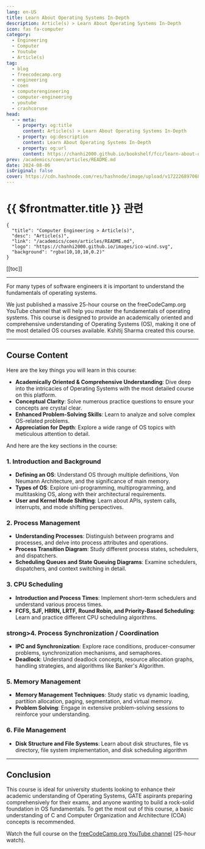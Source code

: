 ```yaml
---
lang: en-US
title: Learn About Operating Systems In-Depth
description: Article(s) > Learn About Operating Systems In-Depth
icon: fas fa-computer
category: 
  - Engineering
  - Computer 
  - Youtube
  - Article(s)
tag: 
  - blog
  - freecodecamp.org
  - engineering
  - coen
  - computerengineering
  - computer-engineering
  - youtube
  - crashcoruse
head:
  - - meta:
    - property: og:title
      content: Article(s) > Learn About Operating Systems In-Depth
    - property: og:description
      content: Learn About Operating Systems In-Depth
    - property: og:url
      content: https://chanhi2000.github.io/bookshelf/fcc/learn-about-operating-systems-in-depth.html
prev: /academics/coen/articles/README.md
date: 2024-08-06
isOriginal: false
cover: https://cdn.hashnode.com/res/hashnode/image/upload/v1722268970680/81992f91-56da-4c4c-b4c0-3d08bd3f6402.png
---
```


# {{ $frontmatter.title }} 관련

```component VPCard
{
  "title": "Computer Engineering > Article(s)",
  "desc": "Article(s)",
  "link": "/academics/coen/articles/README.md",
  "logo": "https://chanhi2000.github.io/images/ico-wind.svg",
  "background": "rgba(10,10,10,0.2)"
}
```

[[toc]]

---

<SiteInfo
  name="Learn About Operating Systems In-Depth"
  desc="'For many types of software engineers it is important to understand the fundamentals of operating systems. We just published a massive 25-hour course on the freeCodeCamp.org YouTube channel that will help you master the fundamentals of operating syste..."
  url="https://freecodecamp.org/news/learn-about-operating-systems-in-depth/"
  logo="https://cdn.freecodecamp.org/universal/favicons/favicon.ico"
  preview="https://cdn.hashnode.com/res/hashnode/image/upload/v1722268970680/81992f91-56da-4c4c-b4c0-3d08bd3f6402.png"/>

For many types of software engineers it is important to understand the fundamentals of operating systems.

We just published a massive 25-hour course on the freeCodeCamp.org YouTube channel that will help you master the fundamentals of operating systems. This course is designed to provide an academically oriented and comprehensive understanding of Operating Systems (OS), making it one of the most detailed OS courses available. Kshitij Sharma created this course.

---

## Course Content

Here are the key things you will learn in this course:

- **Academically Oriented & Comprehensive Understanding**: Dive deep into the intricacies of Operating Systems with the most detailed course on this platform.
- **Conceptual Clarity**: Solve numerous practice questions to ensure your concepts are crystal clear.
- **Enhanced Problem-Solving Skills**: Learn to analyze and solve complex OS-related problems.
- **Appreciation for Depth**: Explore a wide range of OS topics with meticulous attention to detail.

And here are the key sections in the course:

### 1. Introduction and Background

- **Defining an OS**: Understand OS through multiple definitions, Von Neumann Architecture, and the significance of main memory.
- **Types of OS**: Explore uni-programming, multiprogramming, and multitasking OS, along with their architectural requirements.
- **User and Kernel Mode Shifting**: Learn about APIs, system calls, interrupts, and mode shifting perspectives.

### 2. Process Management

- **Understanding Processes**: Distinguish between programs and processes, and delve into process attributes and operations.
- **Process Transition Diagram**: Study different process states, schedulers, and dispatchers.
- **Scheduling Queues and State Queuing Diagrams**: Examine schedulers, dispatchers, and context switching in detail.

### 3. CPU Scheduling

- **Introduction and Process Times**: Implement short-term schedulers and understand various process times.
- **FCFS, SJF, HRRN, LRTF, Round Robin, and Priority-Based Scheduling**: Learn and practice different CPU scheduling algorithms.


### strong>4. Process Synchronization / Coordination

- **IPC and Synchronization**: Explore race conditions, producer-consumer problems, synchronization mechanisms, and semaphores.
- **Deadlock**: Understand deadlock concepts, resource allocation graphs, handling strategies, and algorithms like Banker's Algorithm.

### 5. Memory Management

- **Memory Management Techniques**: Study static vs dynamic loading, partition allocation, paging, segmentation, and virtual memory.
- **Problem Solving**: Engage in extensive problem-solving sessions to reinforce your understanding.

### 6. File Management

- **Disk Structure and File Systems**: Learn about disk structures, file vs directory, file system implementation, and disk scheduling algorithm

---

## Conclusion

This course is ideal for university students looking to enhance their academic understanding of Operating Systems, GATE aspirants preparing comprehensively for their exams, and anyone wanting to build a rock-solid foundation in OS fundamentals. To get the most out of this course, a basic understanding of C and Computer Organization and Architecture (COA) concepts is recommended.

Watch the full course on the [<FontIcon icon="fa-brands fa-youtube"/>freeCodeCamp.org YouTube channel](https://youtu.be/yK1uBHPdp30) (25-hour watch).

<VidStack src="youtube/yK1uBHPdp30" />


